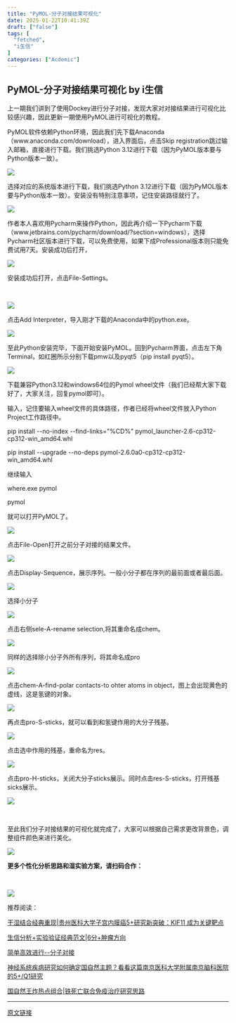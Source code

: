 ```yaml
---
title: "PyMOL-分子对接结果可视化"
date: 2025-01-22T10:41:39Z
draft: ["false"]
tags: [
  "fetched",
  "i生信"
]
categories: ["Acdemic"]
---
```

PyMOL-分子对接结果可视化 by i生信
------
<div><p><span><span>上一期我们讲到了使用</span><span>Dockey</span><span>进行分子对接，发现大家对对接结果进行可视化比较感兴趣，因此更新一期使用</span><span>PyMOL</span><span>进行可视化的教程。</span><p></p></span></p><p><span><span>PyMOL</span><span>软件依赖</span><span>Python</span><span>环境，因此我们先下载</span><span>Anaconda</span><span>（</span><span>www.anaconda.com/download</span><span>），进入界面后，点击</span><span>Skip registration</span><span>跳过输入邮箱，直接进行下载。我们挑选</span><span>Python 3.12</span><span>进行下载（因为</span><span>PyMOL</span><span>版本要与</span><span>Python</span><span>版本一致）。</span></span></p><p><img data-imgfileid="100022468" data-ratio="0.6596774193548387" data-s="300,640" data-src="https://mmbiz.qpic.cn/sz_mmbiz_png/uR5O2f9J2LtUvJlnyGxicB9Ut0Yac02qyzgQHu2iaN0zOaJ8o5AJt3QiaBpINYnQufOCLHM6M8r4scGITuNMuPpOQ/640?wx_fmt=png&amp;from=appmsg" data-type="png" data-w="620" src="https://mmbiz.qpic.cn/sz_mmbiz_png/uR5O2f9J2LtUvJlnyGxicB9Ut0Yac02qyzgQHu2iaN0zOaJ8o5AJt3QiaBpINYnQufOCLHM6M8r4scGITuNMuPpOQ/640?wx_fmt=png&amp;from=appmsg"></p><p><span><span><span>选择对应的系统版本进行下载，我们挑选</span><span>Python 3.12</span><span>进行下载（因为</span><span>PyMOL</span><span>版本要与</span><span>Python</span><span>版本一致）。安装没有特别注意事项，记住安装路径就行了。</span></span></span></p><p><img data-imgfileid="100022469" data-ratio="0.5962962962962963" data-s="300,640" data-src="https://mmbiz.qpic.cn/sz_mmbiz_png/uR5O2f9J2LtUvJlnyGxicB9Ut0Yac02qyFXjyXZRM4XzaDv36376l1TUHdrxka6YtbwFSYY8jGntgjIFGwHoCcg/640?wx_fmt=png&amp;from=appmsg" data-type="png" data-w="1080" src="https://mmbiz.qpic.cn/sz_mmbiz_png/uR5O2f9J2LtUvJlnyGxicB9Ut0Yac02qyFXjyXZRM4XzaDv36376l1TUHdrxka6YtbwFSYY8jGntgjIFGwHoCcg/640?wx_fmt=png&amp;from=appmsg"></p><p><span><span><span>作者本人喜欢用</span><span>Pycharm</span><span>来操作</span><span>Python</span><span>，因此再介绍一下</span><span>Pycharm</span><span>下载（</span><span>www.jetbrains.com/pycharm/download/?section=windows</span><span>），选择</span><span>Pycharm</span><span>社区版本进行下载，可以免费使用，如果下成</span><span>Professional</span><span>版本则只能免费试用</span><span>7</span><span>天。安装成功后打开，</span></span></span></p><p><img data-imgfileid="100022470" data-ratio="0.3671766342141864" data-s="300,640" data-src="https://mmbiz.qpic.cn/sz_mmbiz_png/uR5O2f9J2LtUvJlnyGxicB9Ut0Yac02qyPMVAb8cGdtY59I5qfST5egfhtscLic8sXtesPGZ1F2dHGSq08ViacgZA/640?wx_fmt=png&amp;from=appmsg" data-type="png" data-w="719" src="https://mmbiz.qpic.cn/sz_mmbiz_png/uR5O2f9J2LtUvJlnyGxicB9Ut0Yac02qyPMVAb8cGdtY59I5qfST5egfhtscLic8sXtesPGZ1F2dHGSq08ViacgZA/640?wx_fmt=png&amp;from=appmsg"></p><p><span><span><span>安装成功后打开，点击</span><span>File-Settings</span><span>。</span></span><span><p></p></span></span></p><p><span><p> </p></span></p><p><img data-imgfileid="100022471" data-ratio="1.7671232876712328" data-s="300,640" data-src="https://mmbiz.qpic.cn/sz_mmbiz_png/uR5O2f9J2LtUvJlnyGxicB9Ut0Yac02qyFlicibIreKLLtoicQgrJVRgyS3f9fmuQw2T4gzqssuzicH7KTj4VVN549Q/640?wx_fmt=png&amp;from=appmsg" data-type="png" data-w="365" src="https://mmbiz.qpic.cn/sz_mmbiz_png/uR5O2f9J2LtUvJlnyGxicB9Ut0Yac02qyFlicibIreKLLtoicQgrJVRgyS3f9fmuQw2T4gzqssuzicH7KTj4VVN549Q/640?wx_fmt=png&amp;from=appmsg"></p><p><span><span><span>点击</span><span>Add Interpreter</span><span>，导入刚才下载的</span><span>Anaconda</span><span>中的</span><span>python.exe</span><span>。</span></span></span></p><p><img data-imgfileid="100022472" data-ratio="0.7474332648870636" data-s="300,640" data-src="https://mmbiz.qpic.cn/sz_mmbiz_png/uR5O2f9J2LtUvJlnyGxicB9Ut0Yac02qyPDiabeJUWUnLyYYxCQeWs1lqZtv3ZYQwT9FFAyV7jRAZ0190DrE5Kbw/640?wx_fmt=png&amp;from=appmsg" data-type="png" data-w="974" src="https://mmbiz.qpic.cn/sz_mmbiz_png/uR5O2f9J2LtUvJlnyGxicB9Ut0Yac02qyPDiabeJUWUnLyYYxCQeWs1lqZtv3ZYQwT9FFAyV7jRAZ0190DrE5Kbw/640?wx_fmt=png&amp;from=appmsg"></p><p><span><span><span>至此</span><span>Python</span><span>安装完毕，下面开始安装</span><span>PyMOL</span><span>。回到</span><span>Pycharm</span><span>界面，点击左下角</span><span>Terminal</span><span>，如红圈所示分别下载</span><span>pmw</span><span>以及</span></span><span>pyqt5</span><span><span>（</span><span>pip install pyqt5</span><span>）。</span></span></span></p><p><img data-imgfileid="100022473" data-ratio="0.7513513513513513" data-s="300,640" data-src="https://mmbiz.qpic.cn/sz_mmbiz_png/uR5O2f9J2LtUvJlnyGxicB9Ut0Yac02qyBDcdHYI7f5FLnZrGrRrEVgtWtgHEAZV0ibksvGqpib7mSOCyBHarsPXQ/640?wx_fmt=png&amp;from=appmsg" data-type="png" data-w="740" src="https://mmbiz.qpic.cn/sz_mmbiz_png/uR5O2f9J2LtUvJlnyGxicB9Ut0Yac02qyBDcdHYI7f5FLnZrGrRrEVgtWtgHEAZV0ibksvGqpib7mSOCyBHarsPXQ/640?wx_fmt=png&amp;from=appmsg"></p><p><span><span>下载兼容</span><span>Python3.12</span><span>和</span><span>windows64</span><span>位的</span><span>Pymol wheel</span><span>文件（我们已经帮大家下载好了，大家关注，回复</span><span>pymol</span><span>即可）。</span><p></p></span></p><p><span><span><span>输入，记住要输入</span><span>wheel</span><span>文件的具体路径，作者已经将</span><span>wheel</span><span>文件放入</span><span>Python Project</span><span>工作路径中。</span></span><span><p></p></span></span></p><p><span><span>pip install --no-index --find-links=</span><span>"%CD%"</span><span> pymol_launcher-</span><span>2.6</span><span>-cp312-cp312-win_amd64.whl<p></p></span></span></p><p><span><span>pip install --upgrade --no-deps pymol-</span><span>2.6.0</span><span>a0-cp312-cp312-win_amd64.whl<p></p></span></span></p><p><span><span>继续输入</span><p></p></span></p><p><span><span>where.exe pymol</span><span> <p></p></span></span></p><p><span><span>pymol</span><span><p></p></span></span></p><p><span><span>就可以打开PyMOL了。</span></span></p><p><img data-imgfileid="100022474" data-ratio="0.8395348837209302" data-s="300,640" data-src="https://mmbiz.qpic.cn/sz_mmbiz_png/uR5O2f9J2LtUvJlnyGxicB9Ut0Yac02qydVVDZHv3KPzZia3wYXTMkibhptfcM6ic9foOoV9IkO3ZxSc38qH8GqD9A/640?wx_fmt=png&amp;from=appmsg" data-type="png" data-w="860" src="https://mmbiz.qpic.cn/sz_mmbiz_png/uR5O2f9J2LtUvJlnyGxicB9Ut0Yac02qydVVDZHv3KPzZia3wYXTMkibhptfcM6ic9foOoV9IkO3ZxSc38qH8GqD9A/640?wx_fmt=png&amp;from=appmsg"></p><p><span><span>点击File-Open打开之前分子对接的结果文件。</span></span></p><p><img data-imgfileid="100022475" data-ratio="2.35678391959799" data-s="300,640" data-src="https://mmbiz.qpic.cn/sz_mmbiz_png/uR5O2f9J2LtUvJlnyGxicB9Ut0Yac02qy02a79sWZm2LXR2XhKw2DGichxqIZudGTSNLHhVCzxu3hQPQdcGRXyLA/640?wx_fmt=png&amp;from=appmsg" data-type="png" data-w="199" src="https://mmbiz.qpic.cn/sz_mmbiz_png/uR5O2f9J2LtUvJlnyGxicB9Ut0Yac02qy02a79sWZm2LXR2XhKw2DGichxqIZudGTSNLHhVCzxu3hQPQdcGRXyLA/640?wx_fmt=png&amp;from=appmsg"></p><p><span><span>点击Display-Sequence，展示序列。一般小分子都在序列的最前面或者最后面。</span></span></p><p><img data-imgfileid="100022477" data-ratio="0.29155672823219" data-s="300,640" data-src="https://mmbiz.qpic.cn/sz_mmbiz_png/uR5O2f9J2LtUvJlnyGxicB9Ut0Yac02qyiczO2Wia8ykyIpRhozcNGVeRyc3ib79C3ibiamiaCHGnJiaHSxQgiac9VCia6MQ/640?wx_fmt=png&amp;from=appmsg" data-type="png" data-w="758" src="https://mmbiz.qpic.cn/sz_mmbiz_png/uR5O2f9J2LtUvJlnyGxicB9Ut0Yac02qyiczO2Wia8ykyIpRhozcNGVeRyc3ib79C3ibiamiaCHGnJiaHSxQgiac9VCia6MQ/640?wx_fmt=png&amp;from=appmsg"></p><p><span><span>选择小分子</span></span></p><p><img data-imgfileid="100022476" data-ratio="0.5990740740740741" data-s="300,640" data-src="https://mmbiz.qpic.cn/sz_mmbiz_png/uR5O2f9J2LtUvJlnyGxicB9Ut0Yac02qyrTzmYBejkejcgmQliaNftAtG0JH1KJu0B6jibufSSJf5r2npajKjl32w/640?wx_fmt=png&amp;from=appmsg" data-type="png" data-w="1080" src="https://mmbiz.qpic.cn/sz_mmbiz_png/uR5O2f9J2LtUvJlnyGxicB9Ut0Yac02qyrTzmYBejkejcgmQliaNftAtG0JH1KJu0B6jibufSSJf5r2npajKjl32w/640?wx_fmt=png&amp;from=appmsg"></p><p><span><span>点击右侧sele-A-rename selection,将其重命名成chem。</span></span></p><p><img data-imgfileid="100022478" data-ratio="1.9747474747474747" data-s="300,640" data-src="https://mmbiz.qpic.cn/sz_mmbiz_png/uR5O2f9J2LtUvJlnyGxicB9Ut0Yac02qyYQ9JxRdElL1hruO7PYPpHVPPhro1gmrR3OsrKVpWHYgdNyc4AW0sHA/640?wx_fmt=png&amp;from=appmsg" data-type="png" data-w="198" src="https://mmbiz.qpic.cn/sz_mmbiz_png/uR5O2f9J2LtUvJlnyGxicB9Ut0Yac02qyYQ9JxRdElL1hruO7PYPpHVPPhro1gmrR3OsrKVpWHYgdNyc4AW0sHA/640?wx_fmt=png&amp;from=appmsg"></p><p><span><span>同样的选择除小分子外所有序列，将其命名成pro</span></span></p><p><img data-imgfileid="100022479" data-ratio="0.032407407407407406" data-s="300,640" data-src="https://mmbiz.qpic.cn/sz_mmbiz_png/uR5O2f9J2LtUvJlnyGxicB9Ut0Yac02qycUBVTIuHGo8uN33hoIg6bkXVp0XCFUPicEZhEqElI0fTvaYDRD9ic7iag/640?wx_fmt=png&amp;from=appmsg" data-type="png" data-w="1080" src="https://mmbiz.qpic.cn/sz_mmbiz_png/uR5O2f9J2LtUvJlnyGxicB9Ut0Yac02qycUBVTIuHGo8uN33hoIg6bkXVp0XCFUPicEZhEqElI0fTvaYDRD9ic7iag/640?wx_fmt=png&amp;from=appmsg"></p><p><span><span>点击chem-A-find-polar contacts-to ohter atoms in object，图上会出现黄色的虚线，这是氢键的对象。</span></span></p><p><img data-imgfileid="100022480" data-ratio="0.49907407407407406" data-s="300,640" data-src="https://mmbiz.qpic.cn/sz_mmbiz_png/uR5O2f9J2LtUvJlnyGxicB9Ut0Yac02qy4nsM73hV9UyEFREDj9dIt2k7PiblruAP4s5o0Nauobe1eBIevicD81DQ/640?wx_fmt=png&amp;from=appmsg" data-type="png" data-w="1080" src="https://mmbiz.qpic.cn/sz_mmbiz_png/uR5O2f9J2LtUvJlnyGxicB9Ut0Yac02qy4nsM73hV9UyEFREDj9dIt2k7PiblruAP4s5o0Nauobe1eBIevicD81DQ/640?wx_fmt=png&amp;from=appmsg"></p><p><span><span>再点击pro-S-sticks，就可以看到和氢键作用的大分子残基。</span></span></p><p><img data-imgfileid="100022481" data-ratio="0.4824074074074074" data-s="300,640" data-src="https://mmbiz.qpic.cn/sz_mmbiz_png/uR5O2f9J2LtUvJlnyGxicB9Ut0Yac02qyARJd7E1nuEEuxS50DayW9Qj0ice8knbehCe7nGWQG5eo8DicbgPGWhGQ/640?wx_fmt=png&amp;from=appmsg" data-type="png" data-w="1080" src="https://mmbiz.qpic.cn/sz_mmbiz_png/uR5O2f9J2LtUvJlnyGxicB9Ut0Yac02qyARJd7E1nuEEuxS50DayW9Qj0ice8knbehCe7nGWQG5eo8DicbgPGWhGQ/640?wx_fmt=png&amp;from=appmsg"></p><p><span><span>点击选中作用的残基，重命名为res。</span></span></p><p><img data-imgfileid="100022482" data-ratio="0.6811320754716981" data-s="300,640" data-src="https://mmbiz.qpic.cn/sz_mmbiz_png/uR5O2f9J2LtUvJlnyGxicB9Ut0Yac02qyW2kjFcmd96iacNwYVUmibMBJYoq3N3tDW4u6D58pHCu8K89KgWr8wV2A/640?wx_fmt=png&amp;from=appmsg" data-type="png" data-w="530" src="https://mmbiz.qpic.cn/sz_mmbiz_png/uR5O2f9J2LtUvJlnyGxicB9Ut0Yac02qyW2kjFcmd96iacNwYVUmibMBJYoq3N3tDW4u6D58pHCu8K89KgWr8wV2A/640?wx_fmt=png&amp;from=appmsg"></p><p><span><span>点击pro-H-sticks，关闭大分子sticks展示。同时点击res-S-sticks，打开残基sicks展示。</span></span></p><p><img data-imgfileid="100022483" data-ratio="2.315340909090909" data-s="300,640" data-src="https://mmbiz.qpic.cn/sz_mmbiz_png/uR5O2f9J2LtUvJlnyGxicB9Ut0Yac02qyWSKv7dHukwnrF6Gb18icRGJviaibF3pMN29NpT9oonibfnHCLP4Bw2yibrw/640?wx_fmt=png&amp;from=appmsg" data-type="png" data-w="352" src="https://mmbiz.qpic.cn/sz_mmbiz_png/uR5O2f9J2LtUvJlnyGxicB9Ut0Yac02qyWSKv7dHukwnrF6Gb18icRGJviaibF3pMN29NpT9oonibfnHCLP4Bw2yibrw/640?wx_fmt=png&amp;from=appmsg"></p><p><span><p> </p></span></p><p><span><span>至此我们分子对接结果的可视化就完成了，大家可以根据自己需求更改背景色，调整组件颜色来进行美化。</span><p></p></span></p><p><img data-imgfileid="100022484" data-ratio="0.7527200791295747" data-s="300,640" data-src="https://mmbiz.qpic.cn/sz_mmbiz_png/uR5O2f9J2LtUvJlnyGxicB9Ut0Yac02qyTib3zvbwYem7bjbnyzMN2JZzZeeJuYCjI7dHSEYeWBYlIGDq98Wibnmw/640?wx_fmt=png&amp;from=appmsg" data-type="png" data-w="1011" src="https://mmbiz.qpic.cn/sz_mmbiz_png/uR5O2f9J2LtUvJlnyGxicB9Ut0Yac02qyTib3zvbwYem7bjbnyzMN2JZzZeeJuYCjI7dHSEYeWBYlIGDq98Wibnmw/640?wx_fmt=png&amp;from=appmsg"></p><p><strong><span><span>更多个性化分析思路和湿实验方案，请扫码合作：</span></span></strong><span><p></p></span></p><p><span><p> </p></span></p><p><img data-imgfileid="100022289" data-ratio="1.0318021201413428" data-s="300,640" data-src="https://mmbiz.qpic.cn/sz_mmbiz_png/W1UqIxJECtzuxV7WPb3cR11TUOdrIqvNiavxNVHJma1gUepmRicvxPo0ibSJY5VX5zd5uqFY71yNIlbQWeFTY8AYA/640?wx_fmt=other" data-type="other" data-w="283" src="https://mmbiz.qpic.cn/sz_mmbiz_png/W1UqIxJECtzuxV7WPb3cR11TUOdrIqvNiavxNVHJma1gUepmRicvxPo0ibSJY5VX5zd5uqFY71yNIlbQWeFTY8AYA/640?wx_fmt=other"></p><p>推荐阅读：</p><p><a target="_blank" href="https://mp.weixin.qq.com/s?__biz=Mzg5MjE5Mjc0Mw==&amp;mid=2247506114&amp;idx=1&amp;sn=c0e2cb4f4c6884923b0fecfe4fcd056c&amp;scene=21#wechat_redirect" textvalue="干湿结合经典重现|贵州医科大学子宫内膜癌5+研究新突破：KIF11 成为关键靶点" linktype="text" imgurl="" imgdata="null" data-itemshowtype="0" tab="innerlink" data-linktype="2">干湿结合经典重现|贵州医科大学子宫内膜癌5+研究新突破：KIF11 成为关键靶点</a><br></p><p><a target="_blank" href="https://mp.weixin.qq.com/s?__biz=Mzg5MjE5Mjc0Mw==&amp;mid=2247506100&amp;idx=1&amp;sn=1d449e609cd45ae9fb9d7e911a39d061&amp;scene=21#wechat_redirect" textvalue="生信分析+实验验证经典范文|6分+肿瘤方向" linktype="text" imgurl="" imgdata="null" data-itemshowtype="0" tab="innerlink" data-linktype="2">生信分析+实验验证经典范文|6分+肿瘤方向</a><br></p><p><a target="_blank" href="https://mp.weixin.qq.com/s?__biz=Mzg5MjE5Mjc0Mw==&amp;mid=2247506089&amp;idx=1&amp;sn=5fa02dca8c873ff9b169d1fb7de7d9d1&amp;scene=21#wechat_redirect" textvalue="简单高效进行--分子对接" linktype="text" imgurl="" imgdata="null" data-itemshowtype="0" tab="innerlink" data-linktype="2">简单高效进行--分子对接</a><br></p><p><a target="_blank" href="https://mp.weixin.qq.com/s?__biz=Mzg5MjE5Mjc0Mw==&amp;mid=2247506067&amp;idx=1&amp;sn=922b070853bbcd87fb310ff2c75edc35&amp;scene=21#wechat_redirect" textvalue="神经系统疾病研究如何确定国自然主题？看看这篇南京医科大学附属南京脑科医院的5+/Q1研究" linktype="text" imgurl="" imgdata="null" data-itemshowtype="0" tab="innerlink" data-linktype="2">神经系统疾病研究如何确定国自然主题？看看这篇南京医科大学附属南京脑科医院的5+/Q1研究</a><br></p><p><a target="_blank" href="https://mp.weixin.qq.com/s?__biz=Mzg5MjE5Mjc0Mw==&amp;mid=2247506052&amp;idx=1&amp;sn=906691f1e4b2c4b232a9164625a011bd&amp;scene=21#wechat_redirect" textvalue="国自然王炸热点组合|铁死亡联合免疫治疗研究思路" linktype="text" imgurl="" imgdata="null" data-itemshowtype="0" tab="innerlink" data-linktype="2">国自然王炸热点组合|铁死亡联合免疫治疗研究思路</a><br></p><p><mp-style-type data-value="3"></mp-style-type></p></div>  
<hr>
<a href="https://mp.weixin.qq.com/s/c6b9JqzuGw4dZXGBPLutOw",target="_blank" rel="noopener noreferrer">原文链接</a>
